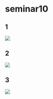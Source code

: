 # seminar10

## 1

![](https://pp.userapi.com/c834203/v834203857/f25b6/-cjkn_j6iTw.jpg)

## 2

![](https://pp.userapi.com/c834203/v834203857/f26c4/efMfgd4_Ahc.jpg)

## 3

![](https://pp.userapi.com/c845324/v845324857/8756/kg_yj3crCjE.jpg)
